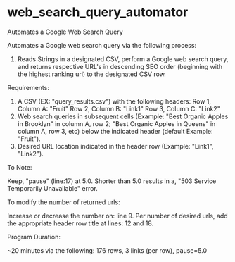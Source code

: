 # web_search_query_automator
Automates a Google Web Search Query

Automates a Google web search query via the following process:  

1. Reads Strings in a designated CSV, perform a Google web search query, and returns respective URL's in descending SEO order (beginning with the highest ranking url) to the designated CSV row.   

Requirements:

1. A CSV (EX: "query_results.csv") with the following headers:
  Row 1, Column A: "Fruit"
  Row 2, Column B: "Link1"
  Row 3, Column C: "Link2"
2. Web search queries in subsequent cells (Example: "Best Organic Apples in Brooklyn" in column A, row 2; "Best Organic Apples in Queens" in column A, row 3, etc) below the indicated header (default Example: "Fruit").
3. Desired URL location indicated in the header row (Example: "Link1", "Link2").

To Note:

  Keep, "pause" (line:17) at 5.0. 
  Shorter than 5.0 results in a, "503 Service Temporarily Unavailable" error.

To modify the number of returned urls:

  Increase or decrease the number on: line 9. 
  Per number of desired urls, add the appropriate header row title at lines: 12 and 18.

Program Duration:

  ~20 minutes via the following:
      176 rows, 3 links (per row), pause=5.0
